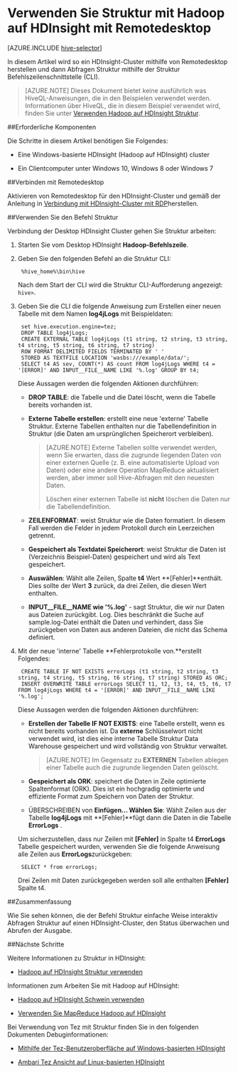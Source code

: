 <properties
   pageTitle="Verwenden Sie Hadoop Struktur und Remotedesktop im HDInsight | Microsoft Azure"
   description="Informationen Sie zum HDInsight Hadoop Cluster mithilfe von Remotedesktop herstellen und dann Abfragen Sie Struktur mithilfe der Befehlszeilenschnittstelle Struktur."
   services="hdinsight"
   documentationCenter=""
   authors="Blackmist"
   manager="jhubbard"
   editor="cgronlun"
    tags="azure-portal"/>

<tags
   ms.service="hdinsight"
   ms.devlang="na"
   ms.topic="article"
   ms.tgt_pltfrm="na"
   ms.workload="big-data"
   ms.date="09/06/2016"
   ms.author="larryfr"/>

# <a name="use-hive-with-hadoop-on-hdinsight-with-remote-desktop"></a>Verwenden Sie Struktur mit Hadoop auf HDInsight mit Remotedesktop

[AZURE.INCLUDE [hive-selector](../../includes/hdinsight-selector-use-hive.md)]

In diesem Artikel wird so ein HDInsight-Cluster mithilfe von Remotedesktop herstellen und dann Abfragen Struktur mithilfe der Struktur Befehlszeilenschnittstelle (CLI).

> [AZURE.NOTE] Dieses Dokument bietet keine ausführlich was HiveQL-Anweisungen, die in den Beispielen verwendet werden. Informationen über HiveQL, die in diesem Beispiel verwendet wird, finden Sie unter [Verwenden Hadoop auf HDInsight Struktur](hdinsight-use-hive.md).

##<a id="prereq"></a>Erforderliche Komponenten

Die Schritte in diesem Artikel benötigen Sie Folgendes:

* Eine Windows-basierte HDInsight (Hadoop auf HDInsight) cluster

* Ein Clientcomputer unter Windows 10, Windows 8 oder Windows 7

##<a id="connect"></a>Verbinden mit Remotedesktop

Aktivieren von Remotedesktop für den HDInsight-Cluster und gemäß der Anleitung in [Verbindung mit HDInsight-Cluster mit RDP](hdinsight-administer-use-management-portal.md#rdp)herstellen.

##<a id="hive"></a>Verwenden Sie den Befehl Struktur

Verbindung der Desktop HDInsight Cluster gehen Sie Struktur arbeiten:

1. Starten Sie vom Desktop HDInsight **Hadoop-Befehlszeile**.

2. Geben Sie den folgenden Befehl an die Struktur CLI:

        %hive_home%\bin\hive

    Nach dem Start der CLI wird die Struktur CLI-Aufforderung angezeigt: `hive>`.

3. Geben Sie die CLI die folgende Anweisung zum Erstellen einer neuen Tabelle mit dem Namen **log4jLogs** mit Beispieldaten:

        set hive.execution.engine=tez;
        DROP TABLE log4jLogs;
        CREATE EXTERNAL TABLE log4jLogs (t1 string, t2 string, t3 string, t4 string, t5 string, t6 string, t7 string)
        ROW FORMAT DELIMITED FIELDS TERMINATED BY ' '
        STORED AS TEXTFILE LOCATION 'wasbs:///example/data/';
        SELECT t4 AS sev, COUNT(*) AS count FROM log4jLogs WHERE t4 = '[ERROR]' AND INPUT__FILE__NAME LIKE '%.log' GROUP BY t4;

    Diese Aussagen werden die folgenden Aktionen durchführen:

    * **DROP TABLE**: die Tabelle und die Datei löscht, wenn die Tabelle bereits vorhanden ist.

    * **Externe Tabelle erstellen**: erstellt eine neue 'externe' Tabelle Struktur. Externe Tabellen enthalten nur die Tabellendefinition in Struktur (die Daten am ursprünglichen Speicherort verbleiben).

        > [AZURE.NOTE] Externe Tabellen sollte verwendet werden, wenn Sie erwarten, dass die zugrunde liegenden Daten von einer externen Quelle (z. B. eine automatisierte Upload von Daten) oder eine andere Operation MapReduce aktualisiert werden, aber immer soll Hive-Abfragen mit den neuesten Daten.
        >
        > Löschen einer externen Tabelle ist **nicht** löschen die Daten nur die Tabellendefinition.

    * **ZEILENFORMAT**: weist Struktur wie die Daten formatiert. In diesem Fall werden die Felder in jedem Protokoll durch ein Leerzeichen getrennt.

    * **Gespeichert als Textdatei Speicherort**: weist Struktur die Daten ist (Verzeichnis Beispiel-Daten) gespeichert und wird als Text gespeichert.

    * **Auswählen**: Wählt alle Zeilen, Spalte **t4** Wert **[Fehler]**enthält. Dies sollte der Wert **3** zurück, da drei Zeilen, die diesen Wert enthalten.

    * **INPUT__FILE__NAME wie '%.log'** - sagt Struktur, die wir nur Daten aus Dateien zurückgibt. Log. Dies beschränkt die Suche auf sample.log-Datei enthält die Daten und verhindert, dass Sie zurückgeben von Daten aus anderen Dateien, die nicht das Schema definiert.


4. Mit der neue 'interne' Tabelle **Fehlerprotokolle von.**erstellt Folgendes:

        CREATE TABLE IF NOT EXISTS errorLogs (t1 string, t2 string, t3 string, t4 string, t5 string, t6 string, t7 string) STORED AS ORC;
        INSERT OVERWRITE TABLE errorLogs SELECT t1, t2, t3, t4, t5, t6, t7 FROM log4jLogs WHERE t4 = '[ERROR]' AND INPUT__FILE__NAME LIKE '%.log';

    Diese Aussagen werden die folgenden Aktionen durchführen:

    * **Erstellen der Tabelle IF NOT EXISTS**: eine Tabelle erstellt, wenn es nicht bereits vorhanden ist. Da **externe** Schlüsselwort nicht verwendet wird, ist dies eine interne Tabelle Struktur Data Warehouse gespeichert und wird vollständig von Struktur verwaltet.

        > [AZURE.NOTE] Im Gegensatz zu **EXTERNEN** Tabellen ablegen einer Tabelle auch die zugrunde liegenden Daten gelöscht.

    * **Gespeichert als ORK**: speichert die Daten in Zeile optimierte Spaltenformat (ORK). Dies ist ein hochgradig optimierte und effiziente Format zum Speichern von Daten der Struktur.

    * ÜBERSCHREIBEN von **Einfügen... Wählen Sie**: Wählt Zeilen aus der Tabelle **log4jLogs** mit **[Fehler]**fügt dann die Daten in die Tabelle **ErrorLogs** .

    Um sicherzustellen, dass nur Zeilen mit **[Fehler]** in Spalte t4 **ErrorLogs** Tabelle gespeichert wurden, verwenden Sie die folgende Anweisung alle Zeilen aus **ErrorLogs**zurückgeben:

        SELECT * from errorLogs;

    Drei Zeilen mit Daten zurückgegeben werden soll alle enthalten **[Fehler]** Spalte t4.

##<a id="summary"></a>Zusammenfassung

Wie Sie sehen können, die der Befehl Struktur einfache Weise interaktiv Abfragen Struktur auf einen HDInsight-Cluster, den Status überwachen und Abrufen der Ausgabe.

##<a id="nextsteps"></a>Nächste Schritte

Weitere Informationen zu Struktur in HDInsight:

* [Hadoop auf HDInsight Struktur verwenden](hdinsight-use-hive.md)

Informationen zum Arbeiten Sie mit Hadoop auf HDInsight:

* [Hadoop auf HDInsight Schwein verwenden](hdinsight-use-pig.md)

* [Verwenden Sie MapReduce Hadoop auf HDInsight](hdinsight-use-mapreduce.md)

Bei Verwendung von Tez mit Struktur finden Sie in den folgenden Dokumenten Debuginformationen:

* [Mithilfe der Tez-Benutzeroberfläche auf Windows-basierten HDInsight](hdinsight-debug-tez-ui.md)

* [Ambari Tez Ansicht auf Linux-basierten HDInsight](hdinsight-debug-ambari-tez-view.md)

[1]: ../HDInsight/hdinsight-hadoop-visual-studio-tools-get-started.md

[hdinsight-sdk-documentation]: http://msdnstage.redmond.corp.microsoft.com/library/dn479185.aspx

[azure-purchase-options]: http://azure.microsoft.com/pricing/purchase-options/
[azure-member-offers]: http://azure.microsoft.com/pricing/member-offers/
[azure-free-trial]: http://azure.microsoft.com/pricing/free-trial/

[apache-tez]: http://tez.apache.org
[apache-hive]: http://hive.apache.org/
[apache-log4j]: http://en.wikipedia.org/wiki/Log4j
[hive-on-tez-wiki]: https://cwiki.apache.org/confluence/display/Hive/Hive+on+Tez
[import-to-excel]: http://azure.microsoft.com/documentation/articles/hdinsight-connect-excel-power-query/


[hdinsight-use-oozie]: hdinsight-use-oozie.md
[hdinsight-analyze-flight-data]: hdinsight-analyze-flight-delay-data.md





[hdinsight-provision]: hdinsight-provision-clusters.md
[hdinsight-submit-jobs]: hdinsight-submit-hadoop-jobs-programmatically.md
[hdinsight-upload-data]: hdinsight-upload-data.md


[Powershell-install-configure]: ../powershell-install-configure.md
[powershell-here-strings]: http://technet.microsoft.com/library/ee692792.aspx

